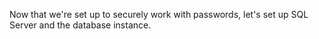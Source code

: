 Now that we're set up to securely work with passwords, let's set up SQL Server and the database instance.
